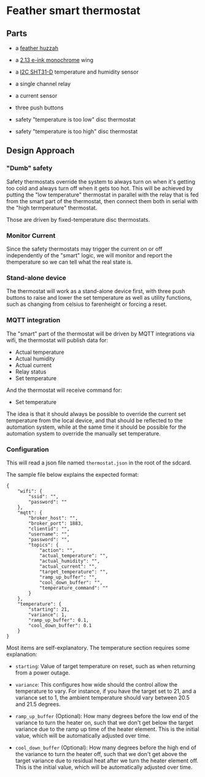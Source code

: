 # Feather smart thermostat

## Parts

 * a [feather huzzah](https://www.adafruit.com/product/3619)
 
 * a [2.13 e-ink monochrome](https://www.adafruit.com/product/4195)
   wing
 
 * a [I2C SHT31-D](https://www.adafruit.com/product/2857) temperature
   and humidity sensor
 
 * a single channel relay
 
 * a current sensor
 
 * three push buttons
 
 * safety "temperature is too low" disc thermostat
 
 * safety "temperature is too high" disc thermostat

## Design Approach

### "Dumb" safety

Safety thermostats override the system to always turn on when it's
getting too cold and always turn off when it gets too hot. This will
be achieved by putting the "low temperature" thermostat in parallel
with the relay that is fed from the smart part of the thermostat, then
connect them both in serial with the "high termperature" thermostat.

Those are driven by fixed-temperature disc thermostats.

### Monitor Current

Since the safety thermostats may trigger the current on or off
independently of the "smart" logic, we will monitor and report the
themperature so we can tell what the real state is.

### Stand-alone device

The thermostat will work as a stand-alone device first, with three
push buttons to raise and lower the set temperature as well as utility
functions, such as changing from celsius to farenheight or forcing a
reset.

### MQTT integration

The "smart" part of the thermostat will be driven by MQTT integrations
via wifi, the thermostat will publish data for:

 * Actual temperature
 * Actual humidity
 * Actual current
 * Relay status
 * Set temperature

And the thermostat will receive command for:

 * Set temperature

The idea is that it should always be possible to override the current
set temperature from the local device, and that should be reflected to
the automation system, while at the same time it should be possible
for the automation system to override the manually set temperature.

### Configuration

This will read a json file named `thermostat.json` in the root of the sdcard.

The sample file below explains the expected format:

```
{
    "wifi": {
        "ssid": "",
        "password": ""
    },
    "mqtt": {
        "broker_host": "",
        "broker_port": 1883,
        "clientid": "",
        "username": "",
        "password": "",
        "topics": {
            "action": "",
            "actual_temperature": "",
            "actual_humidity": "",
            "actual_current": "",
            "target_temperature": "",
            "ramp_up_buffer": "",
            "cool_down_buffer": "",
            "temperature_command": ""
        }
    },
    "temperature": {
        "starting": 21,
        "variance": 1,
        "ramp_up_buffer": 0.1,
        "cool_down_buffer": 0.1
    }
}

```

Most items are self-explanatory. The temperature section requires some explanation:

 * `starting`: Value of target temperature on reset, such as when
   returning from a power outage.

 * `variance`: This configures how wide should the control allow the
   temperature to vary. For instance, if you have the target set to
   21, and a variance set to 1, the ambient temperature should vary
   between 20.5 and 21.5 degrees.

 * `ramp_up_buffer` (Optional): How many degrees before the low end of
   the variance to turn the heater on, such that we don't get below
   the target variance due to the ramp up time of the heater
   element. This is the initial value, which will be automatically
   adjusted over time.

 * `cool_down_buffer` (Optional): How many degrees before the high end
   of the variance to turn the heater off, such that we don't get
   above the target variance due to residual heat after we turn the
   heater element off. This is the initial value, which will be
   automatically adjusted over time.
